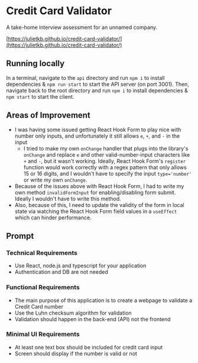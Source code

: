 # Credit Card Validator

A take-home interview assessment for an unnamed company.

[https://julietkb.github.io/credit-card-validator/](https://julietkb.github.io/credit-card-validator/)

## Running locally

In a terminal, navigate to the `api` directory and run `npm i` to install dependencies & `npm run start` to start the API server (on port 3001). Then, navigate back to the root directory and run `npm i` to install dependencies & `npm start` to start the client.


## Areas of Improvement

- I was having some issued getting React Hook Form to play nice with number only inputs, and unfortunately it still allows `e`, `+`, and `-` in the input
  - I tried to make my own `onChange` handler that plugs into the library's `onChange` and replace `e` and other valid-number-input characters like `+` and `-`, but it wasn't working. Ideally, React Hook Form's `register` function would work correctly with a regex pattern that only allows 15 or 16 digits, and I wouldn't have to specify the input `type='number'` or write my own `onChange`.
- Because of the issues above with React Hook Form, I had to write my own method `invalidFormInput` for enabling/disabling form submit. Ideally I wouldn't have to write this method.
- Also, because of this, I need to update the validity of the form in local state via watching the React Hook Form field values in a `useEffect` which can hinder performance.

## Prompt

### Technical Requirements
- Use React, node.js and typescript for your application
- Authentication and DB are not needed

### Functional Requirements
- The main purpose of this application is to create a webpage to validate a Credit Card number
- Use the Luhn checksum algorithm for validation
- Validation should happen in the back-end (API) not the frontend

### Minimal UI Requirements
- At least one text box should be included for credit card input
- Screen should display if the number is valid or not